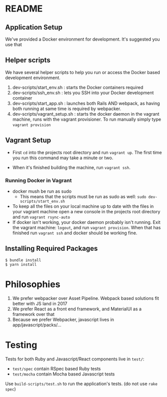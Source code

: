 # README

## Application Setup

We've provided a Docker environment for development. It's suggested you use that

## Helper scripts

We have several helper scripts to help you run or access the Docker based development environment.


1. dev-scripts/start_env.sh : starts the Docker containers required
2. dev-scripts/ssh_env.sh : lets you SSH into your Docker development container
3. dev-scripts/start_app.sh : launches both Rails AND webpack, as having both running at same time is required by webpacker.
4. dev-scripts/vagrant_setup.sh : starts the docker daemon in the vagrant machine, runs with the vagrant provisioner. To run manually simply type `vagrant provision`

## Vagrant Setup
* First `cd` into the projects root directory and run `vagrant up`. The first time you run this command may take a minute or two. 

* When it's finished building the machine, run `vagrant ssh`. 

### Running Docker in Vagrant
* docker mush be run as sudo
    * This means that the scripts must be run as sudo as well: `sudo dev-scripts/start_env.sh`
* To keep all the files on your local machine up to date with the files in  your vagrant machine open a new console in the projects root directory and run `vagrant rsync-auto`
* If docker isn't working, your docker daemon probably isn't running. Exit the vagrant machine: `logout`, and run `vagrant provision`. When that has finished run `vagrant ssh` and docker should be working fine.

## Installing Required Packages

    $ bundle install
    $ yarn install

# Philosophies

  1. We prefer webpacker over Asset Pipeline. Webpack based solutions fit better with JS land in 2017
  2. We prefer React as a front end framework, and MaterialUI as a framework over that
  3. Because we prefer Webpacker, javascript lives in app/javascript/packs/...


# Testing

Tests for both Ruby and Javascript/React components live in `test/`:

  * `test/spec` contain RSpec based Ruby tests
  * `test/mocha` contain Mocha based Javascript tests

Use `build-scripts/test.sh` to run the application's tests. (do not use `rake spec`)


